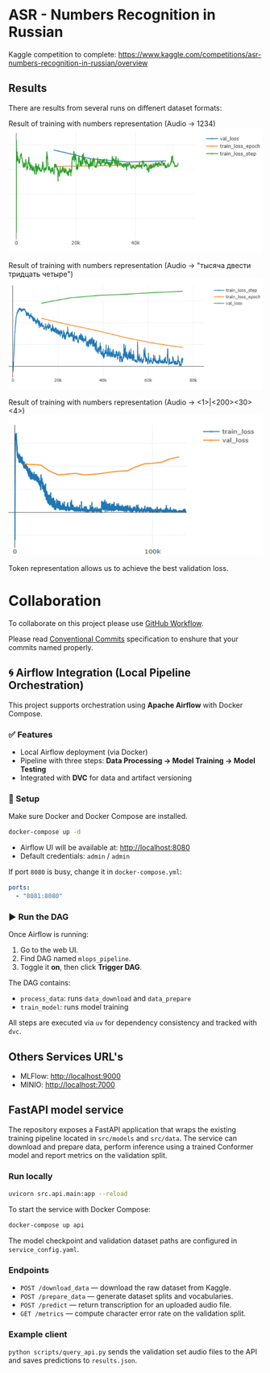 # ASR - Numbers Recognition in Russian

Kaggle competition to complete: https://www.kaggle.com/competitions/asr-numbers-recognition-in-russian/overview


## Results

There are results from several runs on diffenert dataset formats:

Result of training with numbers representation (Audio -> 1234)
![alt text](doc/imgs/Numbers%20Dataset%20Training%20losses.png)

Result of training with numbers representation (Audio -> "тысяча двести тридцать четыре")
![alt text](doc/imgs/Words%20Dataset%20Training%20losses.png)

Result of training with numbers representation (Audio -> <1>|<200><30><4>)
![alt text](doc/imgs/Tokens%20Dataset%20Training%20losses.png)

Token representation allows us to achieve the best validation loss.

# Collaboration

To collaborate on this project please use [GitHub Workflow](https://docs.github.com/en/get-started/using-github/github-flow).

Please read [Conventional Commits](https://www.conventionalcommits.org/en/v1.0.0/) specification to enshure that your commits named properly.

## 🌀 Airflow Integration (Local Pipeline Orchestration)

This project supports orchestration using **Apache Airflow** with Docker Compose.

### ✅ Features

* Local Airflow deployment (via Docker)
* Pipeline with three steps: **Data Processing → Model Training → Model Testing**
* Integrated with **DVC** for data and artifact versioning

### 🔧 Setup

Make sure Docker and Docker Compose are installed.

```bash
docker-compose up -d
```

* Airflow UI will be available at: [http://localhost:8080](http://localhost:8080)
* Default credentials: `admin` / `admin`

If port `8080` is busy, change it in `docker-compose.yml`:

```yaml
ports:
  - "8081:8080"
```

### ▶️ Run the DAG

Once Airflow is running:

1. Go to the web UI.
2. Find DAG named `mlops_pipeline`.
3. Toggle it **on**, then click **Trigger DAG**.

The DAG contains:

* `process_data`: runs `data_download` and `data_prepare`
* `train_model`: runs model training

All steps are executed via `uv` for dependency consistency and tracked with `dvc`.

## Others Services URL's

- MLFlow: [http://localhost:9000](http://localhost:5000)
- MINIO: [http://localhost:7000](http://localhost:9000)

## FastAPI model service

The repository exposes a FastAPI application that wraps the existing training
pipeline located in `src/models` and `src/data`.  The service can download and
prepare data, perform inference using a trained Conformer model and report
metrics on the validation split.

### Run locally

```bash
uvicorn src.api.main:app --reload
```

To start the service with Docker Compose:

```bash
docker-compose up api
```

The model checkpoint and validation dataset paths are configured in
`service_config.yaml`.

### Endpoints

* `POST /download_data` &mdash; download the raw dataset from Kaggle.
* `POST /prepare_data` &mdash; generate dataset splits and vocabularies.
* `POST /predict` &mdash; return transcription for an uploaded audio file.
* `GET /metrics` &mdash; compute character error rate on the validation split.

### Example client

`python scripts/query_api.py` sends the validation set audio files to the API
and saves predictions to `results.json`.
